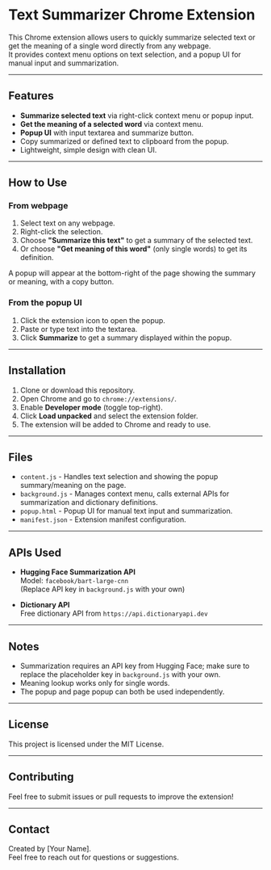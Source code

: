 
# Text Summarizer Chrome Extension

This Chrome extension allows users to quickly summarize selected text or get the meaning of a single word directly from any webpage.  
It provides context menu options on text selection, and a popup UI for manual input and summarization.

---

## Features

- **Summarize selected text** via right-click context menu or popup input.
- **Get the meaning of a selected word** via context menu.
- **Popup UI** with input textarea and summarize button.
- Copy summarized or defined text to clipboard from the popup.
- Lightweight, simple design with clean UI.

---

## How to Use

### From webpage

1. Select text on any webpage.
2. Right-click the selection.
3. Choose **"Summarize this text"** to get a summary of the selected text.
4. Or choose **"Get meaning of this word"** (only single words) to get its definition.

A popup will appear at the bottom-right of the page showing the summary or meaning, with a copy button.

### From the popup UI

1. Click the extension icon to open the popup.
2. Paste or type text into the textarea.
3. Click **Summarize** to get a summary displayed within the popup.

---

## Installation

1. Clone or download this repository.
2. Open Chrome and go to `chrome://extensions/`.
3. Enable **Developer mode** (toggle top-right).
4. Click **Load unpacked** and select the extension folder.
5. The extension will be added to Chrome and ready to use.

---

## Files

- `content.js` - Handles text selection and showing the popup summary/meaning on the page.
- `background.js` - Manages context menu, calls external APIs for summarization and dictionary definitions.
- `popup.html` - Popup UI for manual text input and summarization.
- `manifest.json` - Extension manifest configuration.

---

## APIs Used

- **Hugging Face Summarization API**  
  Model: `facebook/bart-large-cnn`  
  (Replace API key in `background.js` with your own)

- **Dictionary API**  
  Free dictionary API from `https://api.dictionaryapi.dev`

---

## Notes

- Summarization requires an API key from Hugging Face; make sure to replace the placeholder key in `background.js` with your own.
- Meaning lookup works only for single words.
- The popup and page popup can both be used independently.

---

## License

This project is licensed under the MIT License.

---

## Contributing

Feel free to submit issues or pull requests to improve the extension!

---

## Contact

Created by [Your Name].  
Feel free to reach out for questions or suggestions.
